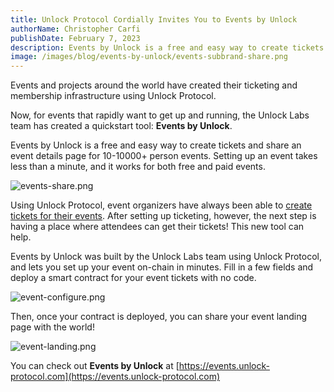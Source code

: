 ```yaml
---
title: Unlock Protocol Cordially Invites You to Events by Unlock
authorName: Christopher Carfi
publishDate: February 7, 2023
description: Events by Unlock is a free and easy way to create tickets and share an event details page for 10-10000+ person events. Setting up an event takes less than a minute, and it works for both free and paid events.
image: /images/blog/events-by-unlock/events-subbrand-share.png
---
```


Events and projects around the world have created their ticketing and membership infrastructure using Unlock Protocol. 

Now, for events that rapidly want to get up and running, the Unlock Labs team has created a quickstart tool: **Events by Unlock**.

Events by Unlock is a free and easy way to create tickets and share an event details page for 10-10000+ person events. Setting up an event takes less than a minute, and it works for both free and paid events.

![events-share.png](/images/blog/events-by-unlock/events-share.png)

Using Unlock Protocol, event organizers have always been able to [create tickets for their events](https://unlock-protocol.com/guides/how-to-sell-nft-tickets-for-an-event/). After setting up ticketing, however, the next step is having a place where attendees can get their tickets! This new tool can help.

Events by Unlock was built by the Unlock Labs team using Unlock Protocol, and lets you set up your event on-chain in minutes. Fill in a few fields and deploy a smart contract for your event tickets with no code.

![event-configure.png](/images/blog/events-by-unlock/event-configure.png)

Then, once your contract is deployed, you can share your event landing page with the world!

![event-landing.png](/images/blog/events-by-unlock/event-landing.png)

You can check out **Events by Unlock** at [https://events.unlock-protocol.com](https://events.unlock-protocol.com)

